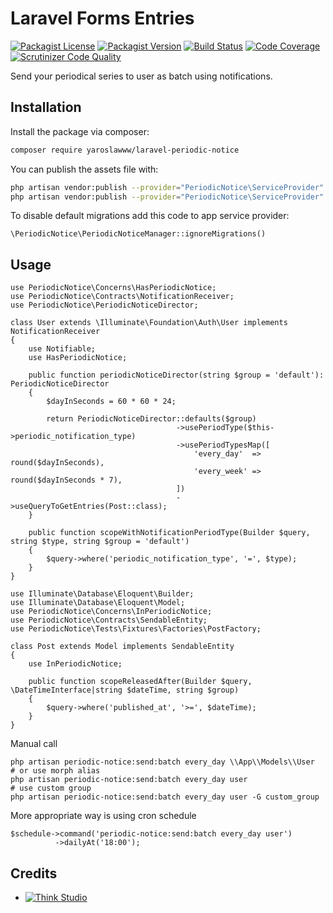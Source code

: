 # Laravel Forms Entries

[![Packagist License](https://img.shields.io/packagist/l/yaroslawww/laravel-periodic-notice?color=%234dc71f)](https://github.com/yaroslawww/laravel-periodic-notice/blob/master/LICENSE.md)
[![Packagist Version](https://img.shields.io/packagist/v/yaroslawww/laravel-periodic-notice)](https://packagist.org/packages/yaroslawww/laravel-periodic-notice)
[![Build Status](https://scrutinizer-ci.com/g/yaroslawww/laravel-periodic-notice/badges/build.png?b=master)](https://scrutinizer-ci.com/g/yaroslawww/laravel-periodic-notice/build-status/master)
[![Code Coverage](https://scrutinizer-ci.com/g/yaroslawww/laravel-periodic-notice/badges/coverage.png?b=master)](https://scrutinizer-ci.com/g/yaroslawww/laravel-periodic-notice/?branch=master)
[![Scrutinizer Code Quality](https://scrutinizer-ci.com/g/yaroslawww/laravel-periodic-notice/badges/quality-score.png?b=master)](https://scrutinizer-ci.com/g/yaroslawww/laravel-periodic-notice/?branch=master)

Send your periodical series to user as batch using notifications.

## Installation

Install the package via composer:

```bash
composer require yaroslawww/laravel-periodic-notice
```

You can publish the assets file with:

```bash
php artisan vendor:publish --provider="PeriodicNotice\ServiceProvider" --tag="config"
php artisan vendor:publish --provider="PeriodicNotice\ServiceProvider" --tag="lang"
```

To disable default migrations add this code to app service provider:

```injectablephp
\PeriodicNotice\PeriodicNoticeManager::ignoreMigrations()
```

## Usage

```injectablephp
use PeriodicNotice\Concerns\HasPeriodicNotice;
use PeriodicNotice\Contracts\NotificationReceiver;
use PeriodicNotice\PeriodicNoticeDirector;

class User extends \Illuminate\Foundation\Auth\User implements NotificationReceiver
{
    use Notifiable;
    use HasPeriodicNotice;

    public function periodicNoticeDirector(string $group = 'default'): PeriodicNoticeDirector
    {
        $dayInSeconds = 60 * 60 * 24;

        return PeriodicNoticeDirector::defaults($group)
                                     ->usePeriodType($this->periodic_notification_type)
                                     ->usePeriodTypesMap([
                                         'every_day'  => round($dayInSeconds),
                                         'every_week' => round($dayInSeconds * 7),
                                     ])
                                     ->useQueryToGetEntries(Post::class);
    }

    public function scopeWithNotificationPeriodType(Builder $query, string $type, string $group = 'default')
    {
        $query->where('periodic_notification_type', '=', $type);
    }
}
```

```injectablephp
use Illuminate\Database\Eloquent\Builder;
use Illuminate\Database\Eloquent\Model;
use PeriodicNotice\Concerns\InPeriodicNotice;
use PeriodicNotice\Contracts\SendableEntity;
use PeriodicNotice\Tests\Fixtures\Factories\PostFactory;

class Post extends Model implements SendableEntity
{
    use InPeriodicNotice;

    public function scopeReleasedAfter(Builder $query, \DateTimeInterface|string $dateTime, string $group)
    {
        $query->where('published_at', '>=', $dateTime);
    }
}
```

Manual call

```shell
php artisan periodic-notice:send:batch every_day \\App\\Models\\User
# or use morph alias
php artisan periodic-notice:send:batch every_day user
# use custom group
php artisan periodic-notice:send:batch every_day user -G custom_group
```

More appropriate way is using cron schedule

```injectablephp
$schedule->command('periodic-notice:send:batch every_day user')
          ->dailyAt('18:00');
```

## Credits

- [![Think Studio](https://yaroslawww.github.io/images/sponsors/packages/logo-think-studio.png)](https://think.studio/)
